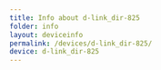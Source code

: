 ```yaml
---
title: Info about d-link_dir-825
folder: info
layout: deviceinfo
permalink: /devices/d-link_dir-825/
device: d-link_dir-825
---
```

